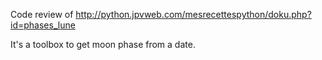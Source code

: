 Code review of http://python.jpvweb.com/mesrecettespython/doku.php?id=phases_lune

It's a toolbox to get moon phase from a date.